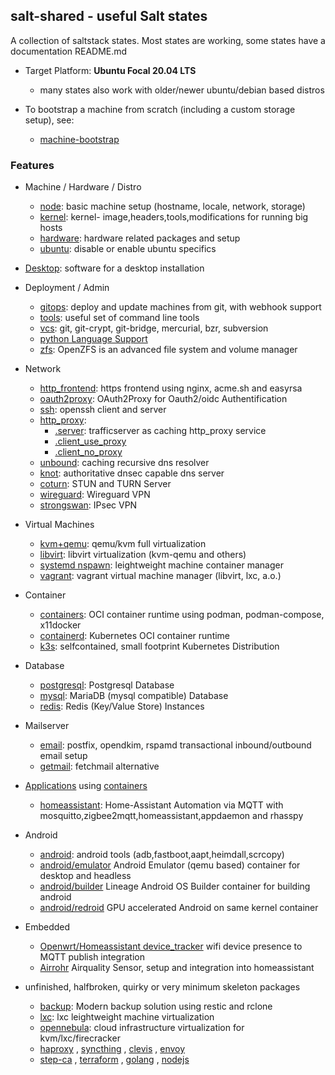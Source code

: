 ## salt-shared - useful Salt states

A collection of saltstack states. Most states are working,
some states have a documentation README.md

* Target Platform: **Ubuntu Focal 20.04 LTS**
    * many states also work with older/newer ubuntu/debian based distros

* To bootstrap a machine from scratch (including a custom storage setup), see:
    * [machine-bootstrap](https://github.com/wuxxin/machine-bootstrap)

### Features

* Machine / Hardware / Distro
    * [node](node): basic machine setup (hostname, locale, network, storage)
    * [kernel](kernel): kernel- image,headers,tools,modifications for running big hosts
    * [hardware](hardware): hardware related packages and setup
    * [ubuntu](ubuntu): disable or enable ubuntu specifics

* [Desktop](desktop): software for a desktop installation

* Deployment / Admin
    * [gitops](gitops): deploy and update machines from git, with webhook support
    * [tools](tools): useful set of command line tools
    * [vcs](vcs): git, git-crypt, git-bridge, mercurial, bzr, subversion
    * [python Language Support](python)
    * [zfs](zfs): OpenZFS is an advanced file system and volume manager

* Network
    * [http_frontend](http_frontend): https frontend using nginx, acme.sh and easyrsa
    * [oauth2proxy](oauth2proxy): OAuth2Proxy for Oauth2/oidc Authentification
    * [ssh](ssh): openssh client and server
    * [http_proxy](http_proxy):
        * [.server](http_proxy/server.sls): trafficserver as caching http_proxy service
        * [.client_use_proxy](http_proxy/client_use_proxy.sls)
        * [.client_no_proxy](http_proxy/client_no_proxy.sls)
    * [unbound](unbound): caching recursive dns resolver
    * [knot](knot): authoritative dnsec capable dns server
    * [coturn](coturn): STUN and TURN Server
    * [wireguard](wireguard): Wireguard VPN
    * [strongswan](strongswan): IPsec VPN

* Virtual Machines
    * [kvm+qemu](kernel/kvm): qemu/kvm full virtualization
    * [libvirt](libvirt): libvirt virtualization (kvm-qemu and others)
    * [systemd nspawn](systemd/nspawn): leightweight machine container manager
    * [vagrant](vagrant): vagrant virtual machine manager (libvirt, lxc, a.o.)

* Container
    * [containers](containers): OCI container runtime using podman, podman-compose, x11docker
    * [containerd](containerd): Kubernetes OCI container runtime
    * [k3s](k3s): selfcontained, small footprint Kubernetes Distribution

* Database
    * [postgresql](postgresql): Postgresql Database
    * [mysql](mysql): MariaDB (mysql compatible) Database
    * [redis](redis): Redis (Key/Value Store) Instances

* Mailserver
    * [email](email): postfix, opendkim, rspamd transactional inbound/outbound email setup
    * [getmail](getmail): fetchmail alternative

* [Applications](app/) using [containers](containers)
    * [homeassistant](app/homeassistant): Home-Assistant Automation via MQTT
      with mosquitto,zigbee2mqtt,homeassistant,appdaemon and rhasspy

* Android
    * [android](android): android tools (adb,fastboot,aapt,heimdall,scrcopy)
    * [android/emulator](android/emulator) Android Emulator (qemu based) container for desktop and headless
    * [android/builder](android/builder) Lineage Android OS Builder container for building android
    * [android/redroid](android/redroid) GPU accelerated Android on same kernel container

* Embedded
    * [Openwrt/Homeassistant device_tracker](openwrt/homeassistant-device-tracker) wifi device presence to MQTT publish integration
    * [Airrohr](iot/airrohr) Airquality Sensor, setup and integration into homeassistant

* unfinished, halfbroken, quirky or very minimum skeleton packages
    * [backup](backup): Modern backup solution using restic and rclone
    * [lxc](kernel/lxc): lxc leightweight machine virtualization
    * [opennebula](opennebula): cloud infrastructure virtualization for kvm/lxc/firecracker
    * [haproxy](haproxy) , [syncthing](syncthing) ,  [clevis](clevis) , [envoy](envoy)
    * [step-ca](step-ca) , [terraform](terraform) , [golang](golang) , [nodejs](nodejs)
